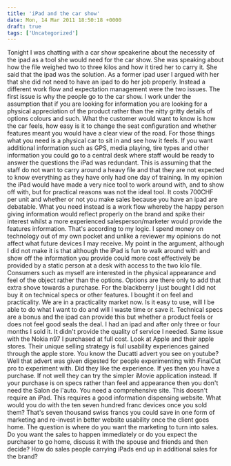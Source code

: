 ```yaml
---
title: 'iPad and the car show'
date: Mon, 14 Mar 2011 18:50:18 +0000
draft: true
tags: ['Uncategorized']
---
```


Tonight I was chatting with a car show speakerine about the necessity of the ipad as a tool she would need for the car show. She was speaking about how the file weighed two to three kilos and how it tired her to carry it. She said that the ipad was the solution. As a former ipad user I argued with her that she did not need to have an ipad to do her job properly. Instead a different work flow and expectation management were the two issues. The first issue is why the people go to the car show. I work under the assumption that if you are looking for information you are looking for a physical appreciation of the product rather than the nitty gritty details of options colours and such. What the customer would want to know is how the car feels, how easy is it to change the seat configuration and whether features meant you would have a clear view of the road. For those things what you need is a physical car to sit in and see how it feels. If you want additional information such as GPS, media playing, tire types and other information you could go to a central desk where staff would be ready to answer the questions the iPad was redundant. This is assuming that the staff do not want to carry around a heavy file and that they are not expected to know everything as they have only had one day of training. In my opinion the iPad would have made a very nice tool to work around with, and to show off with, but for practical reasons was not the ideal tool. It costs 700CHF per unit and whether or not you make sales because you have an ipad are debatable. What you need instead is a work flow whereby the happy person giving information would reflect properly on the brand and spike their interest whilst a more experienced salesperson/marketer would provide the features information. That's according to my logic. I spend money on technology out of my own pocket and unlike a reviewer my opinions do not affect what future devices I may receive. My point in the argument, although I did not make it is that although the iPad is fun to walk around with and show off the information you provide could more cost effectively be provided by a static person at a desk with access to the two kilo file. Consumers such as myself are interested in the physical appearance and feel of the object rather than the options. Options are there only to add that extra shove towards a purchase. For the blackberry I just bought I did not buy it on technical specs or other features. I bought it on feel and practicality. We are in a practicality market now. Is it easy to use, will I be able to do what I want to do and will I waste time or save it. Technical specs are a bonus and the ipad can provide this but whether a product feels or does not feel good seals the deal. I had an ipad and after only three or four months I sold it. It didn't provide the quality of service I needed. Same issue with the Nokia n97 I purchased at full cost. Look at Apple and their apple stores. Their unique selling strategy is full usability experiences gained through the apple store. You know the Ducatti advert you see on youtube? Well that advert was given digested for people experimenting with FinalCut pro to experiment with. Did they like the experience. If yes then you have a purchase. If not well they can try the simpler iMovie application instead. If your purchase is on specs rather than feel and appearance then you don't need the Salon de l'auto. You need a comprehensive site. This doesn't require an iPad. This requires a good information dispensing website. What would you do with the ten seven hundred franc devices once you sold them? That's seven thousand swiss francs you could save in one form of marketing and re-invest in better website usability once the client goes home. The question is where do you want the marketing to turn into sales. Do you want the sales to happen immediately or do you expect the purchaser to go home, discuss it with the spouse and friends and then decide? How do sales people carrying iPads end up in additional sales for the brand?